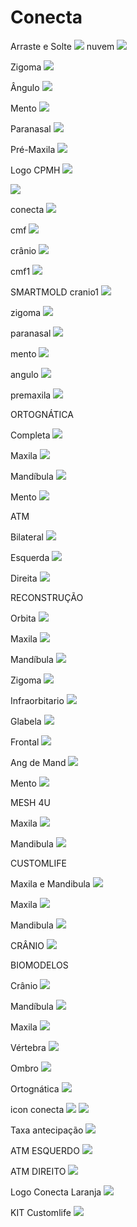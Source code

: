# Conecta

Arraste e Solte
![](https://s3-ap-northeast-1.amazonaws.com/g0v-hackmd-images/uploads/upload_a157a8a9e0b877cb265ac5c80b7dbb23.png)
nuvem
![](https://s3-ap-northeast-1.amazonaws.com/g0v-hackmd-images/uploads/upload_cebb94c6c25e152d319a242acb19052c.png)


Zigoma
![](https://s3-ap-northeast-1.amazonaws.com/g0v-hackmd-images/uploads/upload_460149bcfe2e675de04dde10b05a620c.png)

Ângulo
![](https://s3-ap-northeast-1.amazonaws.com/g0v-hackmd-images/uploads/upload_9c6d80d649884ec86c85d86e1d0a7150.png)

Mento
![](https://s3-ap-northeast-1.amazonaws.com/g0v-hackmd-images/uploads/upload_3aa4ade6cea3ff4488c84d93c275853f.png)

Paranasal
![](https://s3-ap-northeast-1.amazonaws.com/g0v-hackmd-images/uploads/upload_94c5d59d80ddd25b2edba6ae438d6b7f.png)

Pré-Maxila
![](https://s3-ap-northeast-1.amazonaws.com/g0v-hackmd-images/uploads/upload_d30ff153768504ac64bd47eff467f56c.png)

Logo CPMH
![](https://s3-ap-northeast-1.amazonaws.com/g0v-hackmd-images/uploads/upload_0906db058ec5ee8cc4bcd93d25503562.png)


![](https://s3-ap-northeast-1.amazonaws.com/g0v-hackmd-images/uploads/upload_3aa8b67c896baaa57f51d102751de9ee.png)


conecta
![](https://s3-ap-northeast-1.amazonaws.com/g0v-hackmd-images/uploads/upload_18bfb1b979e36abb02fa498195bdc7b6.png)


cmf
![](https://s3-ap-northeast-1.amazonaws.com/g0v-hackmd-images/uploads/upload_f39103739b2ef91b0e4bccfe8aa7166f.png)


crânio
![](https://s3-ap-northeast-1.amazonaws.com/g0v-hackmd-images/uploads/upload_20b85a1d77a38bcacaded3b0a0c0d26c.png)


cmf1
![](https://s3-ap-northeast-1.amazonaws.com/g0v-hackmd-images/uploads/upload_0f10d8dcd5cc48e7bf2d8d5a8fadd1fd.png)

SMARTMOLD
cranio1
![](https://s3-ap-northeast-1.amazonaws.com/g0v-hackmd-images/uploads/upload_a622181aa96da5effb40755d2f8712d2.png)

zigoma
![](https://s3-ap-northeast-1.amazonaws.com/g0v-hackmd-images/uploads/upload_f6e41f38d0dc5cad42ce029cef257a7d.png)

paranasal
![](https://s3-ap-northeast-1.amazonaws.com/g0v-hackmd-images/uploads/upload_40800f29644720b65edcc4724b7b247f.png)

mento
![](https://s3-ap-northeast-1.amazonaws.com/g0v-hackmd-images/uploads/upload_91c1690357c075a3e2bc5293dc86fd5c.png)

angulo
![](https://s3-ap-northeast-1.amazonaws.com/g0v-hackmd-images/uploads/upload_15b941481b95c7a83cbed902557294b4.png)

premaxila
![](https://s3-ap-northeast-1.amazonaws.com/g0v-hackmd-images/uploads/upload_58c76c919599dcd927d0a0ee186a758a.png)


ORTOGNÁTICA

Completa
![](https://s3-ap-northeast-1.amazonaws.com/g0v-hackmd-images/uploads/upload_5e1362f451af18fca9113c96e4d605ac.png)


Maxila
![](https://s3-ap-northeast-1.amazonaws.com/g0v-hackmd-images/uploads/upload_9409caebf255b9812183c3cc3552364d.png)


Mandíbula
![](https://s3-ap-northeast-1.amazonaws.com/g0v-hackmd-images/uploads/upload_e859aa13903f395dc18a1e08f69b02c4.png)

Mento
![](https://s3-ap-northeast-1.amazonaws.com/g0v-hackmd-images/uploads/upload_051b1f98dc149d21320324c4d63bdcff.png)



ATM

Bilateral
![](https://s3-ap-northeast-1.amazonaws.com/g0v-hackmd-images/uploads/upload_dd19f0bc97de99d6b2cf2b2199eafe8f.png)


Esquerda
![](https://s3-ap-northeast-1.amazonaws.com/g0v-hackmd-images/uploads/upload_c3a625eb41d74274c76eb737c65ec0a3.png)


Direita
![](https://s3-ap-northeast-1.amazonaws.com/g0v-hackmd-images/uploads/upload_c6134ca3498aea85a96612592fa82a08.png)


RECONSTRUÇÃO

Orbita
![](https://s3-ap-northeast-1.amazonaws.com/g0v-hackmd-images/uploads/upload_b33fa5475e8faff97c688356ab681f94.png)

Maxila
![](https://s3-ap-northeast-1.amazonaws.com/g0v-hackmd-images/uploads/upload_48d7deeedfd7aa037d6cecda324f3396.png)

Mandíbula
![](https://s3-ap-northeast-1.amazonaws.com/g0v-hackmd-images/uploads/upload_b25e5c258da4318a4f45be86ccd2c042.png)

Zigoma
![](https://s3-ap-northeast-1.amazonaws.com/g0v-hackmd-images/uploads/upload_3513edbaac99a8c5441d55234868b418.png)

Infraorbitario
![](https://s3-ap-northeast-1.amazonaws.com/g0v-hackmd-images/uploads/upload_3626ee59ca7bb4dc2f01fc56962674eb.png)

Glabela
![](https://s3-ap-northeast-1.amazonaws.com/g0v-hackmd-images/uploads/upload_587b98495043917493de7660029d0c7d.png)

Frontal
![](https://s3-ap-northeast-1.amazonaws.com/g0v-hackmd-images/uploads/upload_35ab0063c68ae0cec13e40e95f359ae7.png)

Ang de Mand
![](https://s3-ap-northeast-1.amazonaws.com/g0v-hackmd-images/uploads/upload_68feed2e8b08aa7a27a86100dcf2b9f7.png)

Mento
![](https://s3-ap-northeast-1.amazonaws.com/g0v-hackmd-images/uploads/upload_4659ef9ccb2cee4fb4653e2383ab63d4.png)



MESH 4U

Maxila
![](https://s3-ap-northeast-1.amazonaws.com/g0v-hackmd-images/uploads/upload_93a1683e935d225811637788c40f120a.png)

Mandibula
![](https://s3-ap-northeast-1.amazonaws.com/g0v-hackmd-images/uploads/upload_8792258160ba5ff714b2db8c6b52e78c.png)


CUSTOMLIFE

Maxila e Mandibula
![](https://s3-ap-northeast-1.amazonaws.com/g0v-hackmd-images/uploads/upload_4d7d970dba439c1aa627564de14e738f.png)

Maxila
![](https://s3-ap-northeast-1.amazonaws.com/g0v-hackmd-images/uploads/upload_aaf6693fd0039a2ca55699e30b857bd8.png)

Mandibula
![](https://s3-ap-northeast-1.amazonaws.com/g0v-hackmd-images/uploads/upload_6dda75535d89a44803acfa6915ee3dfe.png)


CRÂNIO
![](https://s3-ap-northeast-1.amazonaws.com/g0v-hackmd-images/uploads/upload_904c0cfc313d2b35dbe47794d3788430.png)

BIOMODELOS

Crânio
![](https://s3-ap-northeast-1.amazonaws.com/g0v-hackmd-images/uploads/upload_4768b41512dcd2a7bdc36334b5782539.png)

Mandíbula
![](https://s3-ap-northeast-1.amazonaws.com/g0v-hackmd-images/uploads/upload_27da8d7b12ad1a9756f2edb0afabc611.png)

Maxila
![](https://s3-ap-northeast-1.amazonaws.com/g0v-hackmd-images/uploads/upload_fb21a7581429548955e6f39dc7579499.png)

Vértebra
![](https://s3-ap-northeast-1.amazonaws.com/g0v-hackmd-images/uploads/upload_199d55b0defd697d8be75f916d7789a0.png)

Ombro
![](https://s3-ap-northeast-1.amazonaws.com/g0v-hackmd-images/uploads/upload_28e8f41fdaeb64432d79449815dc8a61.png)

Ortognática
![](https://s3-ap-northeast-1.amazonaws.com/g0v-hackmd-images/uploads/upload_77c4a2b97ef8e35d732f7cb2394108b7.png)


icon conecta
![](https://s3-ap-northeast-1.amazonaws.com/g0v-hackmd-images/uploads/upload_f8c738a66e66454b52c58395991cf3f1.png)
![](https://s3-ap-northeast-1.amazonaws.com/g0v-hackmd-images/uploads/upload_a7de2aa8a37e540c491319327a09460d.png)


Taxa antecipação
![](https://s3-ap-northeast-1.amazonaws.com/g0v-hackmd-images/uploads/upload_6f888d2544d5c65842895c374aadd90e.png)

ATM ESQUERDO
![](https://s3-ap-northeast-1.amazonaws.com/g0v-hackmd-images/uploads/upload_0b431f518e9c871e80f523722e66d51b.png)

ATM DIREITO
![](https://s3-ap-northeast-1.amazonaws.com/g0v-hackmd-images/uploads/upload_2a17c080858351e532b02bdf9968bd4a.png)

Logo Conecta Laranja
![](https://s3-ap-northeast-1.amazonaws.com/g0v-hackmd-images/uploads/upload_b1473c54966c4191335db856b81f3e23.png)

KIT Customlife
![](https://s3-ap-northeast-1.amazonaws.com/g0v-hackmd-images/uploads/upload_05fa5f8bdd5b8d0446fd7a7c3cda4011.png)
